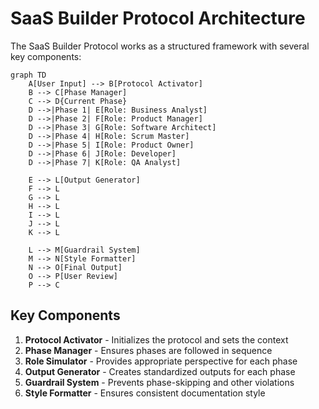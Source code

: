 # SaaS Builder Protocol Architecture

The SaaS Builder Protocol works as a structured framework with several key components:

```mermaid
graph TD
    A[User Input] --> B[Protocol Activator]
    B --> C[Phase Manager]
    C --> D{Current Phase}
    D -->|Phase 1| E[Role: Business Analyst]
    D -->|Phase 2| F[Role: Product Manager]
    D -->|Phase 3| G[Role: Software Architect]
    D -->|Phase 4| H[Role: Scrum Master]
    D -->|Phase 5| I[Role: Product Owner]
    D -->|Phase 6| J[Role: Developer]
    D -->|Phase 7| K[Role: QA Analyst]
    
    E --> L[Output Generator]
    F --> L
    G --> L
    H --> L
    I --> L
    J --> L
    K --> L
    
    L --> M[Guardrail System]
    M --> N[Style Formatter]
    N --> O[Final Output]
    O --> P[User Review]
    P --> C
```

## Key Components

1. **Protocol Activator** - Initializes the protocol and sets the context
2. **Phase Manager** - Ensures phases are followed in sequence
3. **Role Simulator** - Provides appropriate perspective for each phase
4. **Output Generator** - Creates standardized outputs for each phase
5. **Guardrail System** - Prevents phase-skipping and other violations
6. **Style Formatter** - Ensures consistent documentation style
